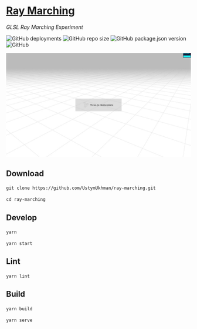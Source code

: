 # [Ray Marching](https://ustymukhman.github.io/ray-marching/dist) #

*GLSL Ray Marching Experiment*

![GitHub deployments](https://img.shields.io/github/deployments/UstymUkhman/ray-marching/github-pages)
![GitHub repo size](https://img.shields.io/github/repo-size/UstymUkhman/ray-marching)
![GitHub package.json version](https://img.shields.io/github/package-json/v/UstymUkhman/ray-marching?color=brightgreen)
![GitHub](https://img.shields.io/github/license/UstymUkhman/ray-marching?color=brightgreen)

![](./public/img/preview.jpg)

## Download ##

`git clone https://github.com/UstymUkhman/ray-marching.git`

`cd ray-marching`

## Develop ##

`yarn`

`yarn start`

## Lint ##

`yarn lint`

## Build ##

`yarn build`

`yarn serve`

